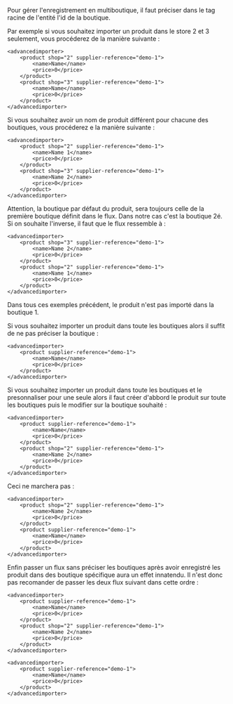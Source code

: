 Pour gérer l'enregistrement en multiboutique, il faut préciser dans le tag racine de l'entité l'id de la boutique.

Par exemple si vous souhaitez importer un produit dans le store 2 et 3 seulement, vous procéderez de la manière suivante :

```
<advancedimporter>
    <product shop="2" supplier-reference="demo-1">
        <name>Name</name>
        <price>0</price>
    </product>
    <product shop="3" supplier-reference="demo-1">
        <name>Name</name>
        <price>0</price>
    </product>
</advancedimporter>
```

Si vous souhaitez avoir un nom de produit différent pour chacune des boutiques, vous procéderez e la manière suivante :

```
<advancedimporter>
    <product shop="2" supplier-reference="demo-1">
        <name>Name 1</name>
        <price>0</price>
    </product>
    <product shop="3" supplier-reference="demo-1">
        <name>Name 2</name>
        <price>0</price>
    </product>
</advancedimporter>
```

Attention, la boutique par défaut du produit, sera toujours celle de la première boutique définit dans le flux. Dans notre cas c'est la boutique 2é. Si on souhaite l'inverse, il faut que le flux ressemble à :

```
<advancedimporter>
    <product shop="3" supplier-reference="demo-1">
        <name>Name 2</name>
        <price>0</price>
    </product>
    <product shop="2" supplier-reference="demo-1">
        <name>Name 1</name>
        <price>0</price>
    </product>
</advancedimporter>
```

Dans tous ces exemples précédent, le produit n'est pas importé dans la boutique 1.

Si vous souhaitez importer un produit dans toute les boutiques alors il suffit de ne pas préciser la boutique :

```
<advancedimporter>
    <product supplier-reference="demo-1">
        <name>Name</name>
        <price>0</price>
    </product>
</advancedimporter>
```

Si vous souhaitez importer un produit dans toute les boutiques et le presonnaliser pour une seule alors il faut créer d'abbord le produit sur toute les boutiques puis le modifier sur la boutique souhaité :

```
<advancedimporter>
    <product supplier-reference="demo-1">
        <name>Name</name>
        <price>0</price>
    </product>
    <product shop="2" supplier-reference="demo-1">
        <name>Name 2</name>
        <price>0</price>
    </product>
</advancedimporter>
```

Ceci ne marchera pas :

```
<advancedimporter>
    <product shop="2" supplier-reference="demo-1">
        <name>Name 2</name>
        <price>0</price>
    </product>
    <product supplier-reference="demo-1">
        <name>Name</name>
        <price>0</price>
    </product>
</advancedimporter>
```

Enfin passer un flux sans préciser les boutiques après avoir enregistré les produit dans des boutique spécifique aura un effet innatendu. Il n'est donc pas recomander de passer les deux flux suivant dans cette ordre :


```
<advancedimporter>
    <product supplier-reference="demo-1">
        <name>Name</name>
        <price>0</price>
    </product>
    <product shop="2" supplier-reference="demo-1">
        <name>Name 2</name>
        <price>0</price>
    </product>
</advancedimporter>
```

```
<advancedimporter>
    <product supplier-reference="demo-1">
        <name>Name</name>
        <price>0</price>
    </product>
</advancedimporter>
```
